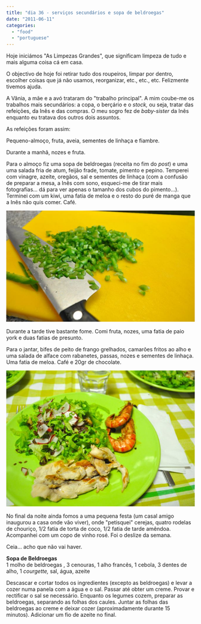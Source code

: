 ```yaml
---
title: "dia 36 - serviços secundários e sopa de beldroegas"
date: "2011-06-11"
categories: 
  - "food"
  - "portuguese"
---
```


Hoje iniciámos "As Limpezas Grandes", que significam limpeza de tudo e mais alguma coisa cá em casa.  
  
O objectivo de hoje foi retirar tudo dos roupeiros, limpar por dentro, escolher coisas que já não usamos, reorganizar, etc., etc., etc. Felizmente tivemos ajuda.  
  
A Vânia, a mãe e a avó trataram do "trabalho principal". A mim coube-me os trabalhos mais secundários: a copa, o berçário e o _stock,_ ou seja, tratar das refeições, da Inês e das compras. O meu sogro fez de _baby-sister_ da Inês enquanto eu tratava dos outros dois assuntos.  
  
As refeições foram assim:  
  
Pequeno-almoço, fruta, aveia, sementes de linhaça e fiambre.  
  
Durante a manhã, nozes e fruta.  
  
Para o almoço fiz uma sopa de beldroegas (receita no fim do _post_) e uma uma salada fria de atum, feijão frade, tomate, pimento e pepino. Temperei com vinagre, azeite, oregãos, sal e sementes de linhaça (com a confusão de preparar a mesa, a Inês com sono, esqueci-me de tirar mais fotografias... dá para ver apenas o tamanho dos cubos do pimento...). Terminei com um kiwi, uma fatia de meloa e o resto do puré de manga que a Inês não quis comer. Café.  

  

[![](images/Querida+Di+-+981.jpg)](http://2.bp.blogspot.com/-EthnxIjrFSQ/TfK0AqWIViI/AAAAAAAAELs/wrGKhDBULuo/s1600/Querida+Di+-+981.jpg)

  
Durante a tarde tive bastante fome. Comi fruta, nozes, uma fatia de paio york e duas fatias de presunto.  
  
Para o jantar, bifes de peito de frango grelhados, camarões fritos ao alho e uma salada de alface com rabanetes, passas, nozes e sementes de linhaça. Uma fatia de meloa. Café e 20gr de chocolate.  
  

[![](images/Querida+Di+-+984.jpg)](http://4.bp.blogspot.com/-t0FrmRi1_Us/TfK0BIH6ZKI/AAAAAAAAELw/6Jucz0pL2yg/s1600/Querida+Di+-+984.jpg)

  
No final da noite ainda fomos a uma pequena festa (um casal amigo inaugurou a casa onde vão viver), onde "petisquei" cerejas, quatro rodelas de chouriço, 1/2 fatia de torta de coco, 1/2 fatia de tarde amêndoa. Acompanhei com um copo de vinho rosé. Foi o deslize da semana.  
  
Ceia... acho que não vai haver.  
  
**Sopa de Beldroegas**  
1 molho de beldroegas , 3 cenouras, 1 alho francês, 1 cebola, 3 dentes de alho, 1 _courgette,_ sal, água, azeite  
  
Descascar e cortar todos os ingredientes (excepto as beldroegas) e levar a cozer numa panela com a água e o sal. Passar até obter um creme. Provar e rectificar o sal se necessário. Enquanto os legumes cozem, preparar as beldroegas, separando as folhas dos caules. Juntar as folhas das beldroegas ao creme e deixar cozer (aproximadamente durante 15 minutos). Adicionar um fio de azeite no final.
